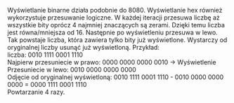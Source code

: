 Wyświetlanie binarne działa podobnie do 8080.
Wyświetlanie hex również wykorzystuje przesuwanie logiczne. W każdej iteracji przesuwa liczbę aż wszystkie bity oprócz 4 najmniej znaczących są zerami. Dzięki temu liczba jest równa/mniejsza od 16. Następnie po wyświetleniu przesuwa w lewo.
Tak powstaje liczba, która zawiera tylko bity już wyświetlone. Wystarczy od oryginalnej liczby usunąć już wyświetloną.
Przykład:<br>
liczba: 0010 1111 0001 1110 <br>
Najpierw przesuniecie w prawo: 0000 0000 0000 0010  -> Wyświetlenie <br>
Przesuniecie w lewo: 0010 0000 0000 0000 <br>
Odjęcie od oryginalnej wyświetloną: 0010 1111 0001 1110 - 0010 0000 0000 0000 = 0000 1111 0001 1110 <br>
Powtarzanie 4 razy.
